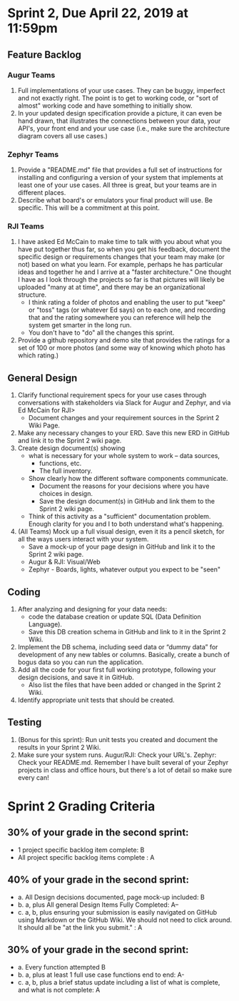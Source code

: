 # Sprint 2, Due April 22, 2019 at 11:59pm

## Feature Backlog

### Augur Teams
1.	Full implementations of your use cases. They can be buggy, imperfect and not exactly right. The point is to get to working code, or "sort of almost" working code and have something to initially show. 
2.	In your updated design specification provide a picture, it can even be hand drawn, that illustrates the connections between your data, your API's, your front end and your use case (i.e., make sure the architecture diagram covers all use cases.)

### Zephyr Teams
1. Provide a "README.md" file that provides a full set of instructions for installing and configuring a version of your system that implements at least one of your use cases. All three is great, but your teams are in different places. 
2. Describe what board's or emulators your final product will use. Be specific. This will be a commitment at this point. 

### RJI Teams
1. I have asked Ed McCain to make time to talk with you about what you have put together thus far, so when you get his feedback, document the specific design or requirements changes that your team may make (or not) based on what you learn.  For example, perhaps he has particular ideas and together he and I arrive at a "faster architecture."  One thought I have as I look through the projects so far is that pictures will likely be uploaded "many at at time", and there may be an organizational structure. 
	- I think rating a folder of photos and enabling the user to put "keep" or "toss" tags (or whatever Ed says) on to each one, and recording that and the rating somewhere you can reference will help the system get smarter in the long run. 
	- You don't have to "do" all the changes this sprint. 
2. Provide a github repository and demo site that provides the ratings for a set of 100 or more photos (and some way of knowing which photo has which rating.)

## General Design

1.	Clarify functional requirement specs for your use cases through conversations with stakeholders via Slack for Augur and Zephyr, and via Ed McCain for RJI> 
	- Document changes and your requirement sources in the Sprint 2 Wiki Page. 
2.	Make any necessary changes to your ERD. Save this new ERD in GitHub and link it to the Sprint 2 wiki page.
3.	Create design document(s) showing 
	- what is necessary for your whole system to work 
		– data sources, 
		- functions, etc. 
		- The full inventory. 
	- Show clearly how the different software components communicate. 
		- Document the reasons for your decisions where you have choices in design. 
		- Save the design document(s) in GitHub and link them to the Sprint 2 wiki page.
	- Think of this activity as a "sufficient" documentation problem. Enough clarity for you and I to both understand what's happening. 
4.	(All Teams) Mock up a full visual design, even it its a pencil sketch, for all the ways users interact with your system.
	- Save a mock-up of your page design in GitHub and link it to the Sprint 2 wiki page.
	- Augur & RJI: Visual/Web
	- Zephyr - Boards, lights, whatever output you expect to be "seen"

## Coding

1.	After analyzing and designing for your data needs: 
	- code the database creation or update SQL (Data Definition Language). 
	- Save this DB creation schema in GitHub and link to it in the Sprint 2 Wiki.
2.	Implement the DB schema, including seed data or “dummy data” for development of any new tables or columns. Basically, create a bunch of bogus data so you can run the application. 
3.	Add all the code for your first full working prototype, following your design decisions, and save it in GitHub. 
	- Also list the files that have been added or changed in the Sprint 2 Wiki.
4.	Identify appropriate unit tests that should be created. 


## Testing

1.	(Bonus for this sprint): Run unit tests you created and document the results in your Sprint 2 Wiki.
2.	Make sure your system runs. Augur/RJI: Check your URL's. Zephyr: Check your README.md.  Remember I have built several of your Zephyr projects in class and office hours, but there's a lot of detail so make sure every can! 

# Sprint 2 Grading Criteria

## 30% of your grade in the second sprint:
- 1 project specific backlog item complete:     B
- All project specific backlog items complete :   A 

## 40% of your grade in the second sprint:
- a. All Design decisions documented, page mock-up included:     B
- b. a, plus All general Design Items Fully Completed:   A– 
- c. a, b, plus ensuring your submission is easily navigated on GitHub using Markdown or the GitHub Wiki. We should not need to click around. It should all be "at the link you submit." :   A 

## 30% of your grade in the second sprint:
- a.	Every function attempted 	B
- b.	a, plus at least 1 full use case functions end to end: 	A-
- c.	a, b, plus a brief status update including a list of what is complete, and what is not complete: A

